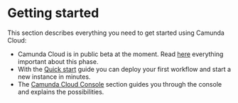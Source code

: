 # Getting started

This section describes everything you need to get started using Camunda Cloud:

* Camunda Cloud is in public beta at the moment. Read [here](./gettingstarted_public-beta.md) everything important about this phase.
* With the [Quick start](./gettingstarted_quick-start.md) guide you can deploy your first workflow and start a new instance in minutes.
* The [Camunda Cloud Console](./gettingstarted_camunda-cloud-console.md) section guides you through the console and explains the possibilities.
